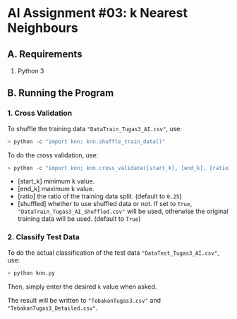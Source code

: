 # AI Assignment #03: k Nearest Neighbours

## A. Requirements
1. Python 3

## B. Running the Program
### 1. Cross Validation
To shuffle the training data `"DataTrain_Tugas3_AI.csv"`, use:
```python
> python -c "import knn; knn.shuffle_train_data()"
```
To do the cross validation, use:
```python
> python -c "import knn; knn.cross_validate([start_k], [end_k], [ratio], [shuffled])"
```
* [start_k] minimum k value.
* [end_k] maximum k value.
* [ratio] the ratio of the training data split. (default to `0.25`)
* [shuffled] whether to use shuffled data or not. If set to `True`, `"DataTrain_Tugas3_AI_Shuffled.csv"` will be used, otherwise the original training data will be used. (default to `True`)

### 2. Classify Test Data
To do the actual classification of the test data `"DataTest_Tugas3_AI.csv"`, use:
```python
> python knn.py
```
Then, simply enter the desired `k` value when asked.

The result will be written to `"TebakanTugas3.csv"` and `"TebakanTugas3_Detailed.csv"`.